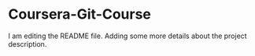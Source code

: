 # Coursera-Git-Course

I am editing the README file. Adding some more details about the project description.
